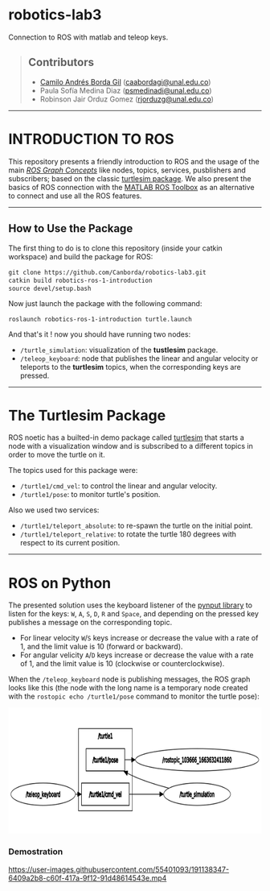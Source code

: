 # robotics-lab3
Connection to ROS with matlab and teleop keys.

> ## Contributors
> 
> - [Camilo Andrés Borda Gil](https://github.com/Canborda) (caabordagi@unal.edu.co)
> - Paula Sofía Medina Diaz (psmedinadi@unal.edu.co)
> - Robinson Jair Orduz Gomez (rjorduzg@unal.edu.co)

---
# INTRODUCTION TO ROS

This repository presents a friendly introduction to ROS and the usage of the main *[ROS Graph Concepts](http://wiki.ros.org/ROS/Concepts)* like nodes, topics, services, pusblishers and subscribers; based on the classic [turtlesim package](http://wiki.ros.org/turtlesim). We also present the basics of ROS connection with the [MATLAB ROS Toolbox](https://www.mathworks.com/help/ros/ug/get-started-with-ros.html) as an alternative to connect and use all the ROS features.

---
## How to Use the Package

The first thing to do is to clone this repository (inside your catkin workspace) and build the package for ROS:

```
git clone https://github.com/Canborda/robotics-lab3.git
catkin build robotics-ros-1-introduction
source devel/setup.bash
```

Now just launch the package with the following command:
```
roslaunch robotics-ros-1-introduction turtle.launch
```
And that's it ! now you should have running two nodes:
- `/turtle_simulation`: visualization of the __tustlesim__ package.
- `/teleop_keyboard`: node that publishes the linear and angular velocity or teleports to the __turtlesim__ topics, when the corresponding keys are pressed.

---
# The Turtlesim Package

ROS noetic has a builted-in demo package called [turtlesim](http://wiki.ros.org/turtlesim) that starts a node with a visualization window and is subscribed to a different topics in order to move the turtle on it.

The topics used for this package were:
- `/turtle1/cmd_vel`: to control the linear and angular velocity.
- `/turtle1/pose`: to monitor turtle's position.

Also we used two services:
- `/turtle1/teleport_absolute`: to re-spawn the turtle on the initial point.
- `/turtle1/teleport_relative`: to rotate the turtle 180 degrees with respect to its current position.

---
# ROS on Python

The presented solution uses the keyboard listener of the [pynput library](https://pynput.readthedocs.io/en/latest/keyboard.html#monitoring-the-keyboard) to listen for the keys: `W`, `A`, `S`, `D`, `R` and `Space`, and depending on the pressed key publishes a message on the corresponding topic.

- For linear velocity `W`/`S` keys increase or decrease the value with a rate of 1, and the limit value is 10 (forward or backward).
- For angular velicity `A`/`D` keys increase or decrease the value with a rate of 1, and the limit value is 10 (clockwise or counterclockwise).

When the `/teleop_keyboard` node is publishing messages, the ROS graph looks like this (the node with the long name is a temporary node created with the `rostopic echo /turtle1/pose` command to monitor the turtle pose):

<p align="center"><img src="images/graph_python.png" height="250" alt="ros graph"></p>

### Demostration
https://user-images.githubusercontent.com/55401093/191138347-6409a2b8-c60f-417a-9f12-91d48614543e.mp4